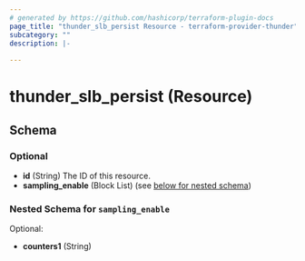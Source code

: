 ```yaml
---
# generated by https://github.com/hashicorp/terraform-plugin-docs
page_title: "thunder_slb_persist Resource - terraform-provider-thunder"
subcategory: ""
description: |-
  
---
```


# thunder_slb_persist (Resource)





<!-- schema generated by tfplugindocs -->
## Schema

### Optional

- **id** (String) The ID of this resource.
- **sampling_enable** (Block List) (see [below for nested schema](#nestedblock--sampling_enable))

<a id="nestedblock--sampling_enable"></a>
### Nested Schema for `sampling_enable`

Optional:

- **counters1** (String)


